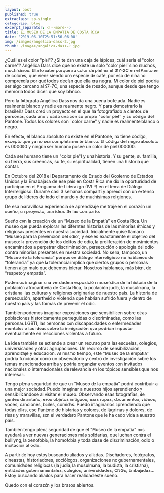 ```yaml
---
layout: post
published: true
extraclass: sp-single
categories: blog
excerpt_separator: <!--more-->
title: EL MUSEO DE LA EMPATIA DE COSTA RICA
date: '2019-06-10T23:51:56-06:00'
img: /images/angelica-dass-2.jpg
thumb: /images/angelica-dass-2.jpg
---
```

¿Cuál es el color "piel"? ¿Si te dan una caja de lápices, cuál sería el "color carne"? Angélica Dass dice que no existe un solo "color piel¨sino muchos, muchísimos.  Ella lo sabe porque su color de piel es el 317-2C en el Pantone de colores, que viene siendo una especie de café, por eso de niña no comprendía por qué todos decían que ella era negra. Mi color de piel podría ser algo cercano al 97-7C, una especie de rosado, aunque desde que tengo memoria todos dicen que soy blanco. 

<!--more-->

Pero la fotógrafa Angélica Dass nos da una buena bofetada. Nadie es realmente blanco y nadie es realmente negro. Y para demostrarlo la brasileña Dass creó un proyecto en el que ha fotografiado a cientos de personas, cada uno y cada una con su propio "color piel¨ y su código del Pantone. Todos los colores son ¨color carne" y nadie es realmente blanco o negro. 

En efecto, el blanco absoluto no existe en el Pantone, no tiene código, excepto que ya no sea completamente blanco. El código del negro absoluto es 000000 y ningún ser humano posee un color de piel 000000. 

Cada ser humano tiene un "color pie"l y una historia. Y su gente, su familia, su tierra, sus creencias, su fe, su espiritualidad, tienen una historia que contar. 

En Octubre del 2018 el Departamento de Estado del Gobierno de Estados Unidos y la Emabajada de ese país en Costa Rica me dio la oportunidad de participar en el Programa de Liderazgo (IVLP) en el tema de Diálogo Interreligioso. Durante casi 3 semanas compartí y aprendí con un extenso grupo de líderes de todo el mundo y de muchísimas religiones. 

De esa maravillosa experiencia de aprendizaje me traje en el corazón un sueño, un proyecto, una idea. Se las comparto:

Sueño con la creación de un “Museo de la Empatía” en Costa Rica.  Un museo que pueda explorar las diferntes historias de las minorías étnicas y religiosas presentes en nuestra sociedad. Inicialmente quise llamarlo “Musieo para la prevención del odio”, y ese es exactamente el objetivo del museo: la prevención de los delitos de odio, la proliferación de movimientos encaminados a perpetrar discriminación, persecución o apología del odio contra minorías presentes en nuestra sociedad.  No sería, tampoco, un “Museo de la tolerancia” porque en diálogo interreligioso no hablamos de “tolerancia” ya que la tolerancia implica que ciertos grupos o personas tienen algo malo que debemos tolerar. Nosotros hablamos, más bien, de “respeto y empatía”. 

Podemos imaginar una verdadera exposición museística de la historia de la población afrocaribeña de Costa Rica, la población judía, la musulmana, la cristiana, las culturas y religiones originarias de nuestro país. La historia de persecución, apartheid o violencia que habrían sufrido fuera y dentro de nuestro país y las formas de prevenir el odio. 

También podemos imaginar exposiciones que sensibilicen sobre otras poblaciones historicamente perseguidas o discriminadas, como las personas LGBTI, las personas con discapacidades o enfermedades mentales o las ideas sobre la inmigración que podrían impactar eventualmente en reacciones violentas a futuro. 

La idea también se extiende a crear un recurso para las escuelas, colegios, universidades y otras agrupaciones. Un recurso de sensibilización, aprendizaje y educación.  Al mismo tiempo, este “Museo de la empatía” podría funcionar como un observatorio y centro de investigación sobre los temas mencionados arriba y podría organziar eventos con invitados nacionales o internacionales de relevancia en los tópicos sensibles que nos interesan. 

Tengo plena seguridad de que un "Museo de la empatía" podrá contribuir a una mejor sociedad. Puedo imaginar a nuestros hijos aprendiendo y sensibilizándose al visitar el museo. Observando esas fotografías, de gentes de antaño, esos objetos antiguos, esas ropas, documentos, videos, voces, canciones, bailes, comidas. Puedo imaginarlos aprendiendo que todas ellas, ese Pantone de historias y colores, de lágrimas y dolores, de risas y maravillas, son el verdadero Pantone que le ha dado vida a nuestro país. 

También tengo plena seguridad de que el "Museo de la empatía" nos ayudará a ver nuevas generaciones más solidarias, que luchan contra el bulliyng, la xenofobia, la homofobia y toda clase de discriminación, odio o incitación al odio. 

A partir de hoy estoy buscando aliados y aliadas. Diseñadores, fotógrafos, cineastas, historiadores, sociólogos, organizaciones no gubernamentales, comunidades religiosas (la judía, la musulmana, la budista, la cristiana), entidades gubernamentales, colegios, universidades, ONGs, Embajadas... Estoy buscando aliados para hacer realidad este sueño. 

Quedo con el corazón y los brazos abiertos.
